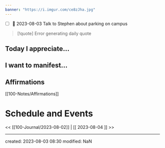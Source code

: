 ```yaml
---
banner: "https://i.imgur.com/ce8zJha.jpg"
---
```

- [ ] 📅 2023-08-03  Talk to Stephen about parking on campus


>[!quote] Error generating daily quote

## Today I appreciate...


## I want to manifest...


## Affirmations
[[100-Notes/Affirmations]]













# Schedule and Events




<< [[100-Journal/2023-08-02]] | [[ 2023-08-04 ]] >>

---
created: 2023-08-03 08:30
modified: NaN

 